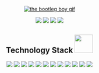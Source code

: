 <p align="center">
    <a href="https://youtu.be/PWhcISYYpqM">
        <img src="https://github.com/brudnak/brudnak/blob/master/img/leila.gif" alt="the bootleg boy gif" />
    </a>
</p>

<p align="center">
    <img src="https://badges.pufler.dev/visits/brudnak/brudnak" />
    <img src="https://badges.pufler.dev/years/brudnak" />
    <img src="https://badges.pufler.dev/repos/brudnak" />
    <img src="https://badges.pufler.dev/commits/monthly/brudnak" />
</p>

<h2 align="center">Technology Stack <img src="https://github.com/ritik307/ritik307/blob/main/images/laptop.gif" width="50" /></h2>

<p align="center">
    <img src="https://img.shields.io/badge/-Golang-00ADD8?logo=go&logoColor=white&style=flat" />
    <img src="https://img.shields.io/badge/-Rust-000000?logo=rust&logoColor=white&style=flat" />
    <img src="https://img.shields.io/badge/Rust-black?style=flat-square&logo=rust" />
    <img src="https://img.shields.io/badge/Python-black?style=flat-square&logo=python" />
    <img src="https://img.shields.io/badge/-Heroku-430098?style=flat-square&logo=heroku" />
    <img src="https://img.shields.io/badge/-JavaScript-black?style=flat-square&logo=javascript" />
    <img src="https://img.shields.io/badge/-Nodejs-black?style=flat-square&logo=Node.js" />
    <img src="https://img.shields.io/badge/-React-black?style=flat-square&logo=react" />
    <img src="https://img.shields.io/badge/-MongoDB-black?style=flat-square&logo=mongodb" />
    <img src="https://img.shields.io/badge/-MySQL-black?style=flat-square&logo=mysql" />
    <img src="https://img.shields.io/badge/-Git-black?style=flat-square&logo=git" />
    <img src="https://img.shields.io/badge/-GitHub-black?style=flat-square&logo=github" />
</p>
